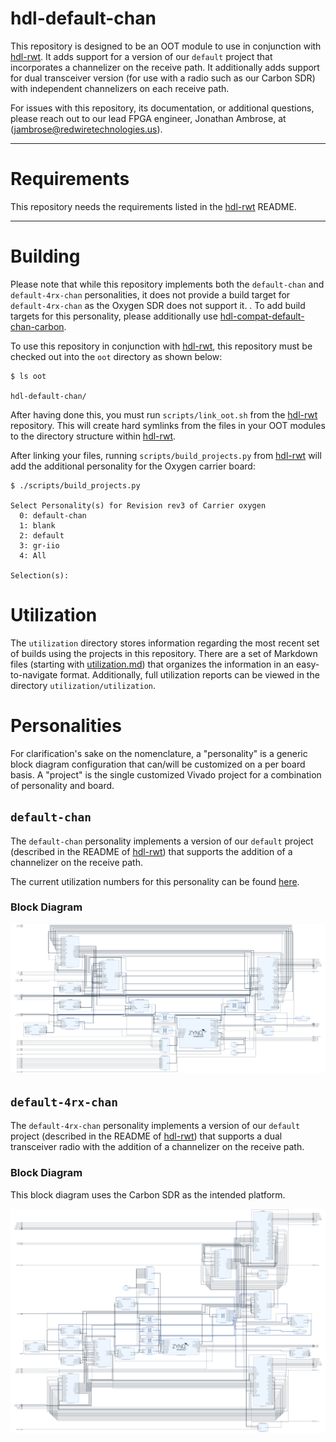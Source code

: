 # hdl-default-chan

This repository is designed to be an OOT module to use in conjunction with [hdl-rwt](https://github.com/redwiretechnologies/hdl-rwt/tree/main).
It adds support for a version of our `default` project that incorporates a channelizer on the receive path.
It additionally adds support for dual transceiver version (for use with a radio such as our Carbon SDR) with independent channelizers on each receive path.

For issues with this repository, its documentation, or additional questions, please reach out to our lead FPGA engineer, Jonathan Ambrose, at (jambrose@redwiretechnologies.us).

---

# Requirements

This repository needs the requirements listed in the [hdl-rwt](https://github.com/redwiretechnologies/hdl-rwt/tree/main) README.    

---

# Building

Please note that while this repository implements both the `default-chan` and `default-4rx-chan` personalities, it does not provide a build target for `default-4rx-chan` as the Oxygen SDR does not support it. .
To add build targets for this personality, please additionally use  [hdl-compat-default-chan-carbon](https://github.com/redwiretechnologies/hdl-compat-default-chan-carbon).   
 
To use this repository in conjunction with [hdl-rwt](https://github.com/redwiretechnologies/hdl-rwt/tree/main), this repository must be checked out into the `oot` directory as shown below:
```
$ ls oot

hdl-default-chan/
``` 

After having done this, you must run `scripts/link_oot.sh` from the [hdl-rwt](https://github.com/redwiretechnologies/hdl-rwt/tree/main) repository. This will create hard symlinks from the files in your OOT modules to the directory structure within [hdl-rwt](https://github.com/redwiretechnologies/hdl-rwt/tree/main).   

After linking your files, running `scripts/build_projects.py` from [hdl-rwt](https://github.com/redwiretechnologies/hdl-rwt/tree/main) will add the additional personality for the Oxygen carrier board:
```
$ ./scripts/build_projects.py 

Select Personality(s) for Revision rev3 of Carrier oxygen
  0: default-chan
  1: blank
  2: default
  3: gr-iio
  4: All

Selection(s):  
```
 
# Utilization

The `utilization` directory stores information regarding the most recent set of builds using the projects in this repository. 
There are a set of Markdown files (starting with [utilization.md](utilization/utilization.md)) that organizes the information in an easy-to-navigate format. 
Additionally, full utilization reports can be viewed in the directory `utilization/utilization`. 
  
# Personalities

For clarification's sake on the nomenclature, a "personality" is a generic block diagram configuration that can/will be customized on a per board basis. A "project" is the single customized Vivado project for a combination of personality and board. 
 
## `default-chan`

The `default-chan` personality implements a version of our `default` project (described in the README of [hdl-rwt](https://github.com/redwiretechnologies/hdl-rwt/tree/main)) that supports the addition of a channelizer on the receive path. 

The current utilization numbers for this personality can be found [here](utilization/markdown/personalities/default-chan.md).
 

### Block Diagram

<center>


[![Block Diagram](images/bd/default-chan.jpg)](images/bd/default-chan.jpg)


</center>

## `default-4rx-chan`

The `default-4rx-chan` personality implements a version of our `default` project (described in the README of [hdl-rwt](https://github.com/redwiretechnologies/hdl-rwt/tree/main)) that supports a dual transceiver radio with the addition of a channelizer on the receive path. 

### Block Diagram

This block diagram uses the Carbon SDR as the intended platform.   

<center>


[![Block Diagram](images/bd/default-4rx-chan.jpg)](images/bd/default-4rx-chan.jpg)


</center>

